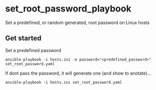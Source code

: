 # set_root_password_playbook
Set a predefined, or random generated, root password on Linux hosts

## Get started
Set a predefined password

`ansible-playbook -i hosts.ini -e password="<predefined_password>" set_root_password.yaml`

If dont pass the password, it will generate one (and show to anotate)...

`ansible-playbook -i hosts.ini set_root_password.yaml`